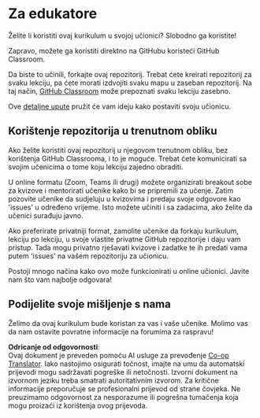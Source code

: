 <!--
CO_OP_TRANSLATOR_METADATA:
{
  "original_hash": "a094ef9927883de1cfcee51dbd143381",
  "translation_date": "2025-08-26T00:39:34+00:00",
  "source_file": "lessons/0-course-setup/for-teachers.md",
  "language_code": "hr"
}
-->
# Za edukatore

Želite li koristiti ovaj kurikulum u svojoj učionici? Slobodno ga koristite!

Zapravo, možete ga koristiti direktno na GitHubu koristeći GitHub Classroom.

Da biste to učinili, forkajte ovaj repozitorij. Trebat ćete kreirati repozitorij za svaku lekciju, pa ćete morati izdvojiti svaku mapu u zaseban repozitorij. Na taj način, [GitHub Classroom](https://classroom.github.com/classrooms) može prepoznati svaku lekciju zasebno.

Ove [detaljne upute](https://github.blog/2020-03-18-set-up-your-digital-classroom-with-github-classroom/) pružit će vam ideju kako postaviti svoju učionicu.

## Korištenje repozitorija u trenutnom obliku

Ako želite koristiti ovaj repozitorij u njegovom trenutnom obliku, bez korištenja GitHub Classrooma, i to je moguće. Trebat ćete komunicirati sa svojim učenicima o tome koju lekciju zajedno obraditi.

U online formatu (Zoom, Teams ili drugi) možete organizirati breakout sobe za kvizove i mentorirati učenike kako bi se pripremili za učenje. Zatim pozovite učenike da sudjeluju u kvizovima i predaju svoje odgovore kao 'issues' u određeno vrijeme. Isto možete učiniti i sa zadacima, ako želite da učenici surađuju javno.

Ako preferirate privatniji format, zamolite učenike da forkaju kurikulum, lekciju po lekciju, u svoje vlastite privatne GitHub repozitorije i daju vam pristup. Tada mogu privatno rješavati kvizove i zadatke te ih predati vama putem 'issues' na vašem repozitoriju za učionicu.

Postoji mnogo načina kako ovo može funkcionirati u online učionici. Javite nam što vam najbolje odgovara!

## Podijelite svoje mišljenje s nama

Želimo da ovaj kurikulum bude koristan za vas i vaše učenike. Molimo vas da nam ostavite povratne informacije na forumima za raspravu!

**Odricanje od odgovornosti**:  
Ovaj dokument je preveden pomoću AI usluge za prevođenje [Co-op Translator](https://github.com/Azure/co-op-translator). Iako nastojimo osigurati točnost, imajte na umu da automatski prijevodi mogu sadržavati pogreške ili netočnosti. Izvorni dokument na izvornom jeziku treba smatrati autoritativnim izvorom. Za kritične informacije preporučuje se profesionalni prijevod od strane čovjeka. Ne preuzimamo odgovornost za nesporazume ili pogrešna tumačenja koja mogu proizaći iz korištenja ovog prijevoda.